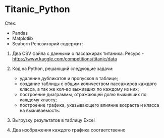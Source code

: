# Titanic_Python

Стек:
- Pandas
- Matplotlib
- Seaborn
Репозиторий содержит:

1. Два CSV файла с данными о пассажирах титаника. Ресурс - https://www.kaggle.com/competitions/titanic/data

2. Код на Python, решающий следующие задачи:

   - удаление дубликатов и пропусков в таблице;
   - создание таблицы с общим количеством пассажиров каждого класса, а так же кол-во выживших по каждому из них;
   - построение диаграммы, отражающей долю выживших по каждому классу;
   - построение графика, указывающего влияние возраста и класса на выживаемость.
  
3. Выгрузку результатов в таблицу Excel

4. Два изображения каждого графика соответственно
